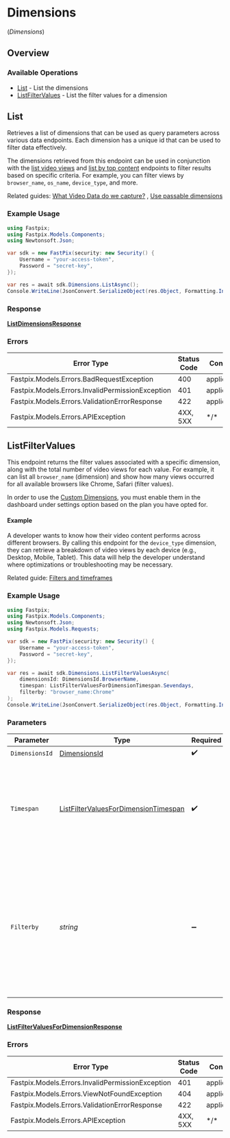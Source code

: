 # Dimensions
(*Dimensions*)

## Overview

### Available Operations

* [List](#list) - List the dimensions
* [ListFilterValues](#listfiltervalues) - List the filter values for a dimension

## List

Retrieves a list of dimensions that can be used as query parameters across various data endpoints. Each dimension has a unique id that can be used to filter data effectively. 

The dimensions retrieved from this endpoint can be used in conjunction with the <a href="https://docs.fastpix.io/reference/list_video_views">list video views</a> and <a href="https://docs.fastpix.io/reference/list_by_top_content">list by top content</a> endpoints to filter results based on specific criteria. For example, you can filter views by `browser_name`, `os_name`, `device_type`, and more.

Related guides: <a href="https://docs.fastpix.io/page/what-video-data-do-we-capture#/">What Video Data do we capture?</a> ,   <a href="https://docs.fastpix.io/docs/user-passable-metadata-1">Use passable dimensions</a>


### Example Usage

<!-- UsageSnippet language="csharp" operationID="list_dimensions" method="get" path="/data/dimensions" -->
```csharp
using Fastpix;
using Fastpix.Models.Components;
using Newtonsoft.Json;

var sdk = new FastPix(security: new Security() {
    Username = "your-access-token",
    Password = "secret-key",
});

var res = await sdk.Dimensions.ListAsync();
Console.WriteLine(JsonConvert.SerializeObject(res.Object, Formatting.Indented) ?? "null");
```

### Response

**[ListDimensionsResponse](../../Models/Requests/ListDimensionsResponse.md)**

### Errors

| Error Type                                       | Status Code                                      | Content Type                                     |
| ------------------------------------------------ | ------------------------------------------------ | ------------------------------------------------ |
| Fastpix.Models.Errors.BadRequestException        | 400                                              | application/json                                 |
| Fastpix.Models.Errors.InvalidPermissionException | 401                                              | application/json                                 |
| Fastpix.Models.Errors.ValidationErrorResponse    | 422                                              | application/json                                 |
| Fastpix.Models.Errors.APIException               | 4XX, 5XX                                         | \*/\*                                            |

## ListFilterValues

This endpoint returns the filter values associated with a specific dimension, along with the total number of video views for each value. For example, it can list all `browser_name` (dimension) and show how many views occurred for all available browsers like Chrome, Safari (filter values). 


In order to use the <a href="https://docs.fastpix.io/docs/custom-business-metadata">Custom Dimensions</a>, you must enable them in the dashboard under settings option based on the plan you have opted for.

#### Example

A developer wants to know how their video content performs across different browsers. By calling this endpoint for the `device_type` dimension, they can retrieve a breakdown of video views by each device (e.g., Desktop, Mobile, Tablet). This data will help the developer understand where optimizations or troubleshooting may be necessary.


Related guide: <a href="https://docs.fastpix.io/docs/understand-dashboard-ui#filters-and-timeframes">Filters and timeframes</a>


### Example Usage

<!-- UsageSnippet language="csharp" operationID="list_filter_values_for_dimension" method="get" path="/data/dimensions/{dimensionsId}" -->
```csharp
using Fastpix;
using Fastpix.Models.Components;
using Newtonsoft.Json;
using Fastpix.Models.Requests;

var sdk = new FastPix(security: new Security() {
    Username = "your-access-token",
    Password = "secret-key",
});

var res = await sdk.Dimensions.ListFilterValuesAsync(
    dimensionsId: DimensionsId.BrowserName,
    timespan: ListFilterValuesForDimensionTimespan.Sevendays,
    filterby: "browser_name:Chrome"
);
Console.WriteLine(JsonConvert.SerializeObject(res.Object, Formatting.Indented) ?? "null");
```

### Parameters

| Parameter                                                                                                                                                                                                                                                                                                                | Type                                                                                                                                                                                                                                                                                                                     | Required                                                                                                                                                                                                                                                                                                                 | Description                                                                                                                                                                                                                                                                                                              | Example                                                                                                                                                                                                                                                                                                                  |
| ------------------------------------------------------------------------------------------------------------------------------------------------------------------------------------------------------------------------------------------------------------------------------------------------------------------------ | ------------------------------------------------------------------------------------------------------------------------------------------------------------------------------------------------------------------------------------------------------------------------------------------------------------------------ | ------------------------------------------------------------------------------------------------------------------------------------------------------------------------------------------------------------------------------------------------------------------------------------------------------------------------ | ------------------------------------------------------------------------------------------------------------------------------------------------------------------------------------------------------------------------------------------------------------------------------------------------------------------------ | ------------------------------------------------------------------------------------------------------------------------------------------------------------------------------------------------------------------------------------------------------------------------------------------------------------------------ |
| `DimensionsId`                                                                                                                                                                                                                                                                                                           | [DimensionsId](../../Models/Requests/DimensionsId.md)                                                                                                                                                                                                                                                                    | :heavy_check_mark:                                                                                                                                                                                                                                                                                                       | Pass Dimensions id<br/>                                                                                                                                                                                                                                                                                                  | browser_name                                                                                                                                                                                                                                                                                                             |
| `Timespan`                                                                                                                                                                                                                                                                                                               | [ListFilterValuesForDimensionTimespan](../../Models/Requests/ListFilterValuesForDimensionTimespan.md)                                                                                                                                                                                                                    | :heavy_check_mark:                                                                                                                                                                                                                                                                                                       | This parameter specifies the time span between which the video views list should be retrieved by. You can provide either from and to unix epoch timestamps or time duration. The scope of duration is between 60 minutes to 30 days.<br/>                                                                                | 7:days                                                                                                                                                                                                                                                                                                                   |
| `Filterby`                                                                                                                                                                                                                                                                                                               | *string*                                                                                                                                                                                                                                                                                                                 | :heavy_minus_sign:                                                                                                                                                                                                                                                                                                       | Pass the dimensions and their corresponding values you want to filter the views by. For excluding the values in the filter we can pass '!' before the filter value. The list of filters can be obtained from list of dimensions endpoint.<br/>Example Values : [ browser_name:Chrome , os_name:macOS , device_name:Galaxy ]<br/> | browser_name:Chrome                                                                                                                                                                                                                                                                                                      |

### Response

**[ListFilterValuesForDimensionResponse](../../Models/Requests/ListFilterValuesForDimensionResponse.md)**

### Errors

| Error Type                                       | Status Code                                      | Content Type                                     |
| ------------------------------------------------ | ------------------------------------------------ | ------------------------------------------------ |
| Fastpix.Models.Errors.InvalidPermissionException | 401                                              | application/json                                 |
| Fastpix.Models.Errors.ViewNotFoundException      | 404                                              | application/json                                 |
| Fastpix.Models.Errors.ValidationErrorResponse    | 422                                              | application/json                                 |
| Fastpix.Models.Errors.APIException               | 4XX, 5XX                                         | \*/\*                                            |